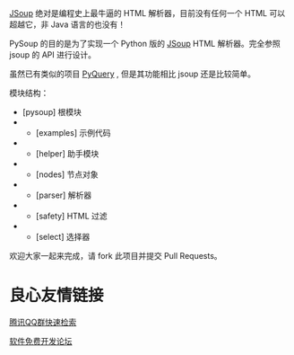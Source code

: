[JSoup](https://jsoup.org/) 绝对是编程史上最牛逼的 HTML 解析器，目前没有任何一个 HTML 可以超越它，非 Java 语言的也没有！

PySoup 的目的是为了实现一个 Python 版的 [JSoup](https://jsoup.org/) HTML 解析器。完全参照 jsoup 的 API 进行设计。

虽然已有类似的项目 [PyQuery](https://www.oschina.net/p/pyquery) , 但是其功能相比 jsoup 还是比较简单。

模块结构：

* [pysoup] 根模块
* - [examples] 示例代码
* - [helper] 助手模块
* - [nodes] 节点对象
* - [parser] 解析器
* - [safety] HTML 过滤
* - [select] 选择器

欢迎大家一起来完成，请 fork 此项目并提交 Pull Requests。

 # 良心友情链接

[腾讯QQ群快速检索](http://u.720life.cn/s/8cf73f7c)

[软件免费开发论坛](http://u.720life.cn/s/bbb01dc0)
